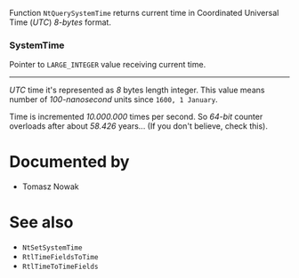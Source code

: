 Function `NtQuerySystemTime` returns current time in Coordinated Universal Time (*UTC*) *8-bytes* format.

### SystemTime

Pointer to `LARGE_INTEGER` value receiving current time.

---

*UTC* time it's represented as *8* bytes length integer. This value means number of *100-nanosecond* units since `1600, 1 January`.

Time is incremented *10.000.000* times per second. So *64-bit* counter overloads after about *58.426* years... (If you don't believe, check this).

# Documented by

* Tomasz Nowak

# See also

* `NtSetSystemTime`
* `RtlTimeFieldsToTime`
* `RtlTimeToTimeFields`
